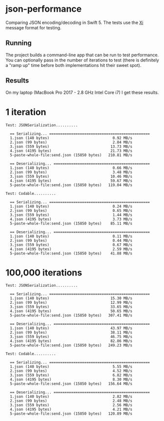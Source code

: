 # json-performance

Comparing JSON encoding/decoding in Swift 5. The tests use the [Xi](https://github.com/xi-editor/xi-editor) message format for testing. 

## Running 

The project builds a command-line app that can be run to test performance. You can optionally pass in the number of iterations to test (there is definitely a "ramp up" time before both implementations hit their sweet spot). 

## Results

On my laptop (MacBook Pro 2017 - 2.8 GHz Intel Core i7) I get these results.

# 1 iteration

```
Test: JSONSerialization..........

  == Serializing... ==============================================
  1.json (140 bytes)                             0.92 MB/s
  2.json (99 bytes)                              2.84 MB/s
  3.json (559 bytes)                            13.73 MB/s
  4.json (4195 bytes)                           21.73 MB/s
  5-paste-whole-file:send.json (15850 bytes)   210.81 MB/s

  == Deserializing... ============================================
  1.json (140 bytes)                             0.66 MB/s
  2.json (99 bytes)                              3.48 MB/s
  3.json (559 bytes)                            10.46 MB/s
  4.json (4195 bytes)                           59.67 MB/s
  5-paste-whole-file:send.json (15850 bytes)   119.04 MB/s

Test: Codable..........

  == Serializing... ==============================================
  1.json (140 bytes)                             0.24 MB/s
  2.json (99 bytes)                              0.65 MB/s
  3.json (559 bytes)                             1.44 MB/s
  4.json (4195 bytes)                            3.73 MB/s
  5-paste-whole-file:send.json (15850 bytes)    85.11 MB/s

  == Deserializing... ============================================
  1.json (140 bytes)                             0.11 MB/s
  2.json (99 bytes)                              0.44 MB/s
  3.json (559 bytes)                             0.67 MB/s
  4.json (4195 bytes)                            2.59 MB/s
  5-paste-whole-file:send.json (15850 bytes)    41.88 MB/s
```

# 100,000 iterations

```
Test: JSONSerialization..........

  == Serializing... ==============================================
  1.json (140 bytes)                            15.30 MB/s
  2.json (99 bytes)                             12.99 MB/s
  3.json (559 bytes)                            33.65 MB/s
  4.json (4195 bytes)                           50.65 MB/s
  5-paste-whole-file:send.json (15850 bytes)   307.41 MB/s

  == Deserializing... ============================================
  1.json (140 bytes)                            43.97 MB/s
  2.json (99 bytes)                             38.11 MB/s
  3.json (559 bytes)                            46.75 MB/s
  4.json (4195 bytes)                           82.86 MB/s
  5-paste-whole-file:send.json (15850 bytes)   249.23 MB/s

Test: Codable..........

  == Serializing... ==============================================
  1.json (140 bytes)                             5.55 MB/s
  2.json (99 bytes)                              4.52 MB/s
  3.json (559 bytes)                             6.82 MB/s
  4.json (4195 bytes)                            8.30 MB/s
  5-paste-whole-file:send.json (15850 bytes)   156.64 MB/s

  == Deserializing... ============================================
  1.json (140 bytes)                             2.82 MB/s
  2.json (99 bytes)                              2.48 MB/s
  3.json (559 bytes)                             2.56 MB/s
  4.json (4195 bytes)                            4.21 MB/s
  5-paste-whole-file:send.json (15850 bytes)   120.89 MB/s
```
